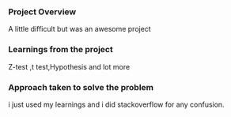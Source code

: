 ### Project Overview

 A little difficult but was an awesome project


### Learnings from the project

 Z-test ,t test,Hypothesis and lot more 


### Approach taken to solve the problem

 i just used my learnings and i did stackoverflow for any confusion.


